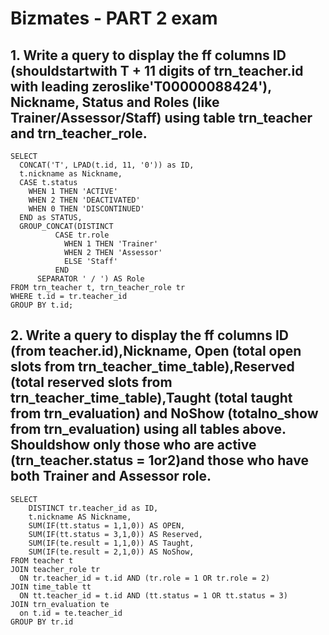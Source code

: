 # Bizmates - PART 2 exam

## 1. Write a query to display the ff columns ID (shouldstartwith T + 11 digits of trn_teacher.id with leading zeroslike'T00000088424'), Nickname, Status and Roles (like Trainer/Assessor/Staff) using table trn_teacher and trn_teacher_role.

```
SELECT
  CONCAT('T', LPAD(t.id, 11, '0')) as ID,
  t.nickname as Nickname,
  CASE t.status
    WHEN 1 THEN 'ACTIVE'
    WHEN 2 THEN 'DEACTIVATED'
    WHEN 0 THEN 'DISCONTINUED'
  END as STATUS,
  GROUP_CONCAT(DISTINCT
		  CASE tr.role
		    WHEN 1 THEN 'Trainer'
		    WHEN 2 THEN 'Assessor'
		    ELSE 'Staff'
		  END
	  SEPARATOR ' / ') AS Role
FROM trn_teacher t, trn_teacher_role tr
WHERE t.id = tr.teacher_id
GROUP BY t.id;
```

## 2. Write a query to display the ff columns ID (from teacher.id),Nickname, Open (total open slots from trn_teacher_time_table),Reserved (total reserved slots from trn_teacher_time_table),Taught (total taught from trn_evaluation) and NoShow (totalno_show from trn_evaluation) using all tables above. Shouldshow only those who are active (trn_teacher.status = 1or2)and those who have both Trainer and Assessor role.

```
SELECT
	DISTINCT tr.teacher_id as ID,
	t.nickname AS Nickname,
	SUM(IF(tt.status = 1,1,0)) AS OPEN,
	SUM(IF(tt.status = 3,1,0)) AS Reserved,
	SUM(IF(te.result = 1,1,0)) AS Taught,
	SUM(IF(te.result = 2,1,0)) AS NoShow,
FROM teacher t
JOIN teacher_role tr
  ON tr.teacher_id = t.id AND (tr.role = 1 OR tr.role = 2)
JOIN time_table tt
  ON tt.teacher_id = t.id AND (tt.status = 1 OR tt.status = 3)
JOIN trn_evaluation te
  on t.id = te.teacher_id
GROUP BY tr.id
```
